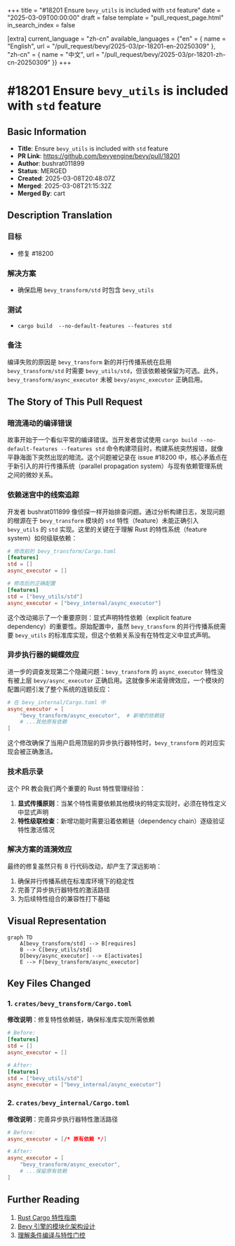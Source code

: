 +++
title = "#18201 Ensure `bevy_utils` is included with `std` feature"
date = "2025-03-09T00:00:00"
draft = false
template = "pull_request_page.html"
in_search_index = false

[extra]
current_language = "zh-cn"
available_languages = {"en" = { name = "English", url = "/pull_request/bevy/2025-03/pr-18201-en-20250309" }, "zh-cn" = { name = "中文", url = "/pull_request/bevy/2025-03/pr-18201-zh-cn-20250309" }}
+++

# #18201 Ensure `bevy_utils` is included with `std` feature

## Basic Information
- **Title**: Ensure `bevy_utils` is included with `std` feature
- **PR Link**: https://github.com/bevyengine/bevy/pull/18201
- **Author**: bushrat011899
- **Status**: MERGED
- **Created**: 2025-03-08T20:48:07Z
- **Merged**: 2025-03-08T21:15:32Z
- **Merged By**: cart

## Description Translation
### 目标
- 修复 #18200

### 解决方案
- 确保启用 `bevy_transform/std` 时包含 `bevy_utils`

### 测试
- `cargo build  --no-default-features --features std`

### 备注
编译失败的原因是 `bevy_transform` 新的并行传播系统在启用 `bevy_transform/std` 时需要 `bevy_utils/std`，但该依赖被保留为可选。此外，`bevy_transform/async_executor` 未被 `bevy/async_executor` 正确启用。

## The Story of This Pull Request

### 暗流涌动的编译错误
故事开始于一个看似平常的编译错误。当开发者尝试使用 `cargo build --no-default-features --features std` 命令构建项目时，构建系统突然报错，就像平静海面下突然出现的暗流。这个问题被记录在 issue #18200 中，核心矛盾点在于新引入的并行传播系统（parallel propagation system）与现有依赖管理系统之间的微妙关系。

### 依赖迷宫中的线索追踪
开发者 bushrat011899 像侦探一样开始排查问题。通过分析构建日志，发现问题的根源在于 `bevy_transform` 模块的 `std` 特性（feature）未能正确引入 `bevy_utils` 的 `std` 实现。这里的关键在于理解 Rust 的特性系统（feature system）如何级联依赖：

```toml
# 修改前的 bevy_transform/Cargo.toml
[features]
std = []
async_executor = []

# 修改后的正确配置
[features]
std = ["bevy_utils/std"]
async_executor = ["bevy_internal/async_executor"]
```

这个改动揭示了一个重要原则：显式声明特性依赖（explicit feature dependency）的重要性。原始配置中，虽然 `bevy_transform` 的并行传播系统需要 `bevy_utils` 的标准库实现，但这个依赖关系没有在特性定义中显式声明。

### 异步执行器的蝴蝶效应
进一步的调查发现第二个隐藏问题：`bevy_transform` 的 `async_executor` 特性没有被上层 `bevy/async_executor` 正确启用。这就像多米诺骨牌效应，一个模块的配置问题引发了整个系统的连锁反应：

```toml
# 在 bevy_internal/Cargo.toml 中
async_executor = [
    "bevy_transform/async_executor",  # 新增的依赖链
    # ...其他原有依赖
]
```

这个修改确保了当用户启用顶层的异步执行器特性时，`bevy_transform` 的对应实现会被正确激活。

### 技术启示录
这个 PR 教会我们两个重要的 Rust 特性管理经验：
1. **显式传播原则**：当某个特性需要依赖其他模块的特定实现时，必须在特性定义中显式声明
2. **特性级联检查**：新增功能时需要沿着依赖链（dependency chain）逐级验证特性激活情况

### 解决方案的涟漪效应
最终的修复虽然只有 8 行代码改动，却产生了深远影响：
1. 确保并行传播系统在标准库环境下的稳定性
2. 完善了异步执行器特性的激活路径
3. 为后续特性组合的兼容性打下基础

## Visual Representation

```mermaid
graph TD
    A[bevy_transform/std] --> B[requires]
    B --> C[bevy_utils/std]
    D[bevy/async_executor] --> E[activates]
    E --> F[bevy_transform/async_executor]
```

## Key Files Changed

### 1. `crates/bevy_transform/Cargo.toml`
**修改说明**：修复特性依赖链，确保标准库实现所需依赖
```toml
# Before:
[features]
std = []
async_executor = []

# After:
[features]
std = ["bevy_utils/std"]
async_executor = ["bevy_internal/async_executor"]
```

### 2. `crates/bevy_internal/Cargo.toml`
**修改说明**：完善异步执行器特性激活路径
```toml
# Before:
async_executor = [/* 原有依赖 */]

# After:
async_executor = [
    "bevy_transform/async_executor",
    # ...保留原有依赖
]
```

## Further Reading
1. [Rust Cargo 特性指南](https://doc.rust-lang.org/cargo/reference/features.html)
2. [Bevy 引擎的模块化架构设计](https://bevyengine.org/learn/book/introduction/#modules)
3. [理解条件编译与特性门控](https://doc.rust-lang.org/reference/conditional-compilation.html)